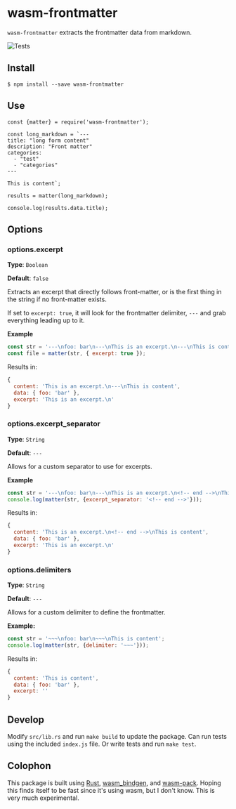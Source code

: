 # wasm-frontmatter

`wasm-frontmatter` extracts the frontmatter data from markdown.

![Tests](https://github.com/joshfinnie/wasm-frontmatter/workflows/Tests/badge.svg)

## Install

```
$ npm install --save wasm-frontmatter
```

## Use

```
const {matter} = require('wasm-frontmatter');

const long_markdown = `---
title: "long form content"
description: "Front matter"
categories:
  - "test"
  - "categories"
---

This is content`;

results = matter(long_markdown);

console.log(results.data.title);
```

## Options

### options.excerpt

**Type**: `Boolean`

**Default**: `false`

Extracts an excerpt that directly follows front-matter, or is the first thing in the string if no front-matter exists.

If set to `excerpt: true`, it will look for the frontmatter delimiter, `---` and grab everything leading up to it.

**Example**

```js
const str = '---\nfoo: bar\n---\nThis is an excerpt.\n---\nThis is content';
const file = matter(str, { excerpt: true });
```

Results in:

```js
{
  content: 'This is an excerpt.\n---\nThis is content',
  data: { foo: 'bar' },
  excerpt: 'This is an excerpt.\n'
}
```

### options.excerpt_separator

**Type**: `String`

**Default**: `---`

Allows for a custom separator to use for excerpts.

**Example**

```js
const str = '---\nfoo: bar\n---\nThis is an excerpt.\n<!-- end -->\nThis is content';
console.log(matter(str, {excerpt_separator: '<!-- end -->'}));
```

Results in:

```js
{
  content: 'This is an excerpt.\n<!-- end -->\nThis is content',
  data: { foo: 'bar' },
  excerpt: 'This is an excerpt.\n'
}
```

### options.delimiters

**Type**: `String`

**Default**: `---`

Allows for a custom delimiter to define the frontmatter.

**Example:**

```js
const str = '~~~\nfoo: bar\n~~~\nThis is content';
console.log(matter(str, {delimiter: '~~~'}));
```
Results in:

```js
{
  content: 'This is content',
  data: { foo: 'bar' },
  excerpt: ''
}
```

## Develop

Modify `src/lib.rs` and run `make build` to update the package. Can run tests using the included `index.js` file. Or write tests and run `make test`.

## Colophon

This package is built using [Rust](https://www.rust-lang.org/), [wasm_bindgen](https://github.com/rustwasm/wasm-bindgen), and [wasm-pack](https://github.com/rustwasm/wasm-pack). Hoping this finds itself to be fast since it's using wasm, but I don't know. This is very much experimental.
